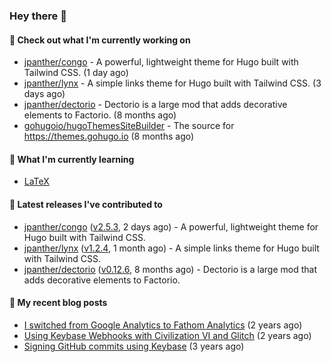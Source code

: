 ### Hey there 👋

#### 👷 Check out what I'm currently working on

- [jpanther/congo](https://github.com/jpanther/congo) - A powerful, lightweight theme for Hugo built with Tailwind CSS. (1 day ago)
- [jpanther/lynx](https://github.com/jpanther/lynx) - A simple links theme for Hugo built with Tailwind CSS. (3 days ago)
- [jpanther/dectorio](https://github.com/jpanther/dectorio) - Dectorio is a large mod that adds decorative elements to Factorio. (8 months ago)
- [gohugoio/hugoThemesSiteBuilder](https://github.com/gohugoio/hugoThemesSiteBuilder) - The source for https://themes.gohugo.io (8 months ago)

#### 🌱 What I'm currently learning
- [LaTeX](https://www.latex-project.org)

#### 🔭 Latest releases I've contributed to

- [jpanther/congo](https://github.com/jpanther/congo) ([v2.5.3](https://github.com/jpanther/congo/releases/tag/v2.5.3), 2 days ago) - A powerful, lightweight theme for Hugo built with Tailwind CSS.
- [jpanther/lynx](https://github.com/jpanther/lynx) ([v1.2.4](https://github.com/jpanther/lynx/releases/tag/v1.2.4), 1 month ago) - A simple links theme for Hugo built with Tailwind CSS.
- [jpanther/dectorio](https://github.com/jpanther/dectorio) ([v0.12.6](https://github.com/jpanther/dectorio/releases/tag/v0.12.6), 8 months ago) - Dectorio is a large mod that adds decorative elements to Factorio.

#### 📜 My recent blog posts

- [I switched from Google Analytics to Fathom Analytics](https://jamespanther.com/writings/i-switched-from-google-analytics-to-fathom-analytics/) (2 years ago)
- [Using Keybase Webhooks with Civilization VI and Glitch](https://jamespanther.com/writings/using-keybase-webhooks-with-civilization-vi/) (2 years ago)
- [Signing GitHub commits using Keybase](https://jamespanther.com/writings/signing-github-commits-using-keybase/) (3 years ago)
